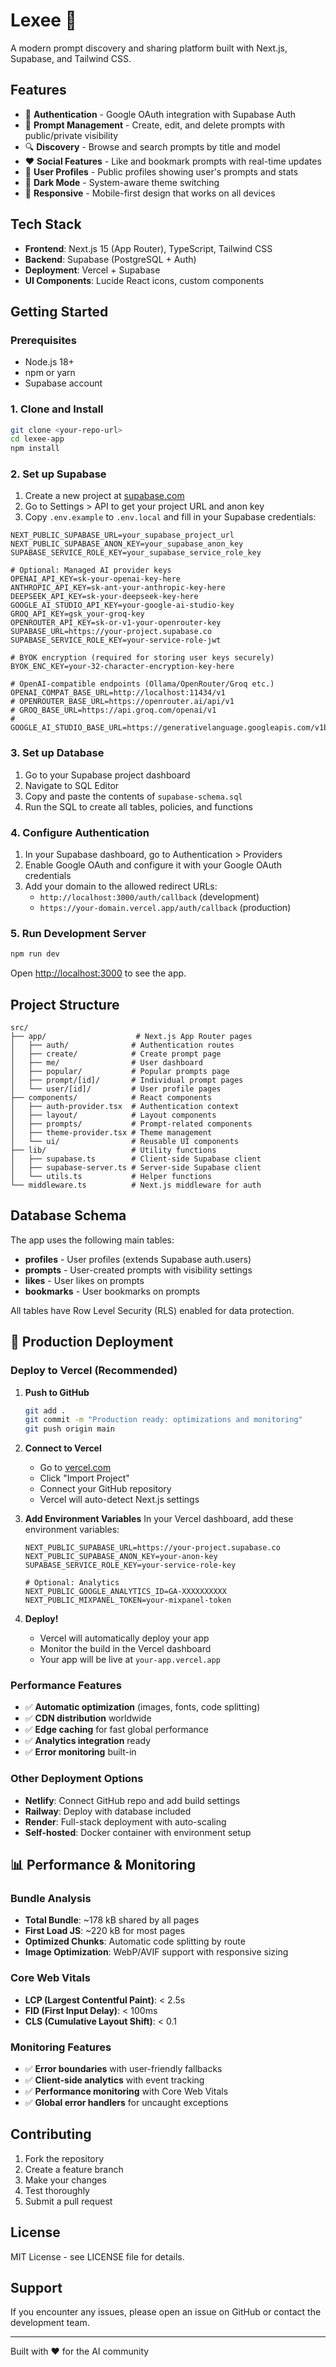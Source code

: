 # Lexee 🚀

A modern prompt discovery and sharing platform built with Next.js, Supabase, and Tailwind CSS.

## Features

- 🔐 **Authentication** - Google OAuth integration with Supabase Auth
- 📝 **Prompt Management** - Create, edit, and delete prompts with public/private visibility
- 🔍 **Discovery** - Browse and search prompts by title and model
- ❤️ **Social Features** - Like and bookmark prompts with real-time updates
- 👤 **User Profiles** - Public profiles showing user's prompts and stats
- 🌙 **Dark Mode** - System-aware theme switching
- 📱 **Responsive** - Mobile-first design that works on all devices

## Tech Stack

- **Frontend**: Next.js 15 (App Router), TypeScript, Tailwind CSS
- **Backend**: Supabase (PostgreSQL + Auth)
- **Deployment**: Vercel + Supabase
- **UI Components**: Lucide React icons, custom components

## Getting Started

### Prerequisites

- Node.js 18+ 
- npm or yarn
- Supabase account

### 1. Clone and Install

```bash
git clone <your-repo-url>
cd lexee-app
npm install
```

### 2. Set up Supabase

1. Create a new project at [supabase.com](https://supabase.com)
2. Go to Settings > API to get your project URL and anon key
3. Copy `.env.example` to `.env.local` and fill in your Supabase credentials:

```env
NEXT_PUBLIC_SUPABASE_URL=your_supabase_project_url
NEXT_PUBLIC_SUPABASE_ANON_KEY=your_supabase_anon_key
SUPABASE_SERVICE_ROLE_KEY=your_supabase_service_role_key

# Optional: Managed AI provider keys
OPENAI_API_KEY=sk-your-openai-key-here
ANTHROPIC_API_KEY=sk-ant-your-anthropic-key-here
DEEPSEEK_API_KEY=sk-your-deepseek-key-here
GOOGLE_AI_STUDIO_API_KEY=your-google-ai-studio-key
GROQ_API_KEY=gsk_your-groq-key
OPENROUTER_API_KEY=sk-or-v1-your-openrouter-key
SUPABASE_URL=https://your-project.supabase.co
SUPABASE_SERVICE_ROLE_KEY=your-service-role-jwt

# BYOK encryption (required for storing user keys securely)
BYOK_ENC_KEY=your-32-character-encryption-key-here

# OpenAI-compatible endpoints (Ollama/OpenRouter/Groq etc.)
OPENAI_COMPAT_BASE_URL=http://localhost:11434/v1
# OPENROUTER_BASE_URL=https://openrouter.ai/api/v1
# GROQ_BASE_URL=https://api.groq.com/openai/v1
# GOOGLE_AI_STUDIO_BASE_URL=https://generativelanguage.googleapis.com/v1beta
```

### 3. Set up Database

1. Go to your Supabase project dashboard
2. Navigate to SQL Editor
3. Copy and paste the contents of `supabase-schema.sql`
4. Run the SQL to create all tables, policies, and functions

### 4. Configure Authentication

1. In your Supabase dashboard, go to Authentication > Providers
2. Enable Google OAuth and configure it with your Google OAuth credentials
3. Add your domain to the allowed redirect URLs:
   - `http://localhost:3000/auth/callback` (development)
   - `https://your-domain.vercel.app/auth/callback` (production)

### 5. Run Development Server

```bash
npm run dev
```

Open [http://localhost:3000](http://localhost:3000) to see the app.

## Project Structure

```
src/
├── app/                    # Next.js App Router pages
│   ├── auth/              # Authentication routes
│   ├── create/            # Create prompt page
│   ├── me/                # User dashboard
│   ├── popular/           # Popular prompts page
│   ├── prompt/[id]/       # Individual prompt pages
│   └── user/[id]/         # User profile pages
├── components/            # React components
│   ├── auth-provider.tsx  # Authentication context
│   ├── layout/            # Layout components
│   ├── prompts/           # Prompt-related components
│   ├── theme-provider.tsx # Theme management
│   └── ui/                # Reusable UI components
├── lib/                   # Utility functions
│   ├── supabase.ts        # Client-side Supabase client
│   ├── supabase-server.ts # Server-side Supabase client
│   └── utils.ts           # Helper functions
└── middleware.ts          # Next.js middleware for auth
```

## Database Schema

The app uses the following main tables:

- **profiles** - User profiles (extends Supabase auth.users)
- **prompts** - User-created prompts with visibility settings
- **likes** - User likes on prompts
- **bookmarks** - User bookmarks on prompts

All tables have Row Level Security (RLS) enabled for data protection.

## 🚀 Production Deployment

### Deploy to Vercel (Recommended)

1. **Push to GitHub**
   ```bash
   git add .
   git commit -m "Production ready: optimizations and monitoring"
   git push origin main
   ```

2. **Connect to Vercel**
   - Go to [vercel.com](https://vercel.com)
   - Click "Import Project"
   - Connect your GitHub repository
   - Vercel will auto-detect Next.js settings

3. **Add Environment Variables**
   In your Vercel dashboard, add these environment variables:

   ```env
   NEXT_PUBLIC_SUPABASE_URL=https://your-project.supabase.co
   NEXT_PUBLIC_SUPABASE_ANON_KEY=your-anon-key
   SUPABASE_SERVICE_ROLE_KEY=your-service-role-key

   # Optional: Analytics
   NEXT_PUBLIC_GOOGLE_ANALYTICS_ID=GA-XXXXXXXXXX
   NEXT_PUBLIC_MIXPANEL_TOKEN=your-mixpanel-token
   ```

4. **Deploy!**
   - Vercel will automatically deploy your app
   - Monitor the build in the Vercel dashboard
   - Your app will be live at `your-app.vercel.app`

### Performance Features
- ✅ **Automatic optimization** (images, fonts, code splitting)
- ✅ **CDN distribution** worldwide
- ✅ **Edge caching** for fast global performance
- ✅ **Analytics integration** ready
- ✅ **Error monitoring** built-in

### Other Deployment Options
- **Netlify**: Connect GitHub repo and add build settings
- **Railway**: Deploy with database included
- **Render**: Full-stack deployment with auto-scaling
- **Self-hosted**: Docker container with environment setup

## 📊 Performance & Monitoring

### Bundle Analysis
- **Total Bundle**: ~178 kB shared by all pages
- **First Load JS**: ~220 kB for most pages
- **Optimized Chunks**: Automatic code splitting by route
- **Image Optimization**: WebP/AVIF support with responsive sizing

### Core Web Vitals
- **LCP (Largest Contentful Paint)**: < 2.5s
- **FID (First Input Delay)**: < 100ms
- **CLS (Cumulative Layout Shift)**: < 0.1

### Monitoring Features
- ✅ **Error boundaries** with user-friendly fallbacks
- ✅ **Client-side analytics** with event tracking
- ✅ **Performance monitoring** with Core Web Vitals
- ✅ **Global error handlers** for uncaught exceptions

## Contributing

1. Fork the repository
2. Create a feature branch
3. Make your changes
4. Test thoroughly
5. Submit a pull request

## License

MIT License - see LICENSE file for details.

## Support

If you encounter any issues, please open an issue on GitHub or contact the development team.

---

Built with ❤️ for the AI community